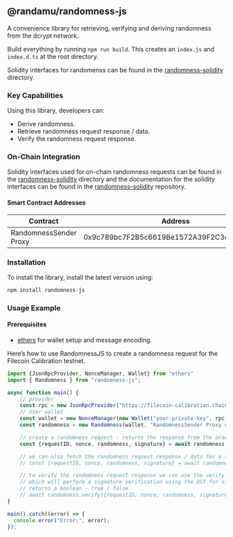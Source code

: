 ## @randamu/randomness-js

A convenience library for retrieving, verifying and deriving randomness from the dcrypt network.

Build everything by running `npm run build`. This creates an `index.js` and `index.d.ts` at the root directory.

Solidity interfaces for randomenss can be found in the [randomness-solidity](./randomness-solidity) directory.

### Key Capabilities

Using this library, developers can:

* Derive randomness.
* Retrieve randomness request response / data.
* Verify the randomness request response.


### On-Chain Integration

Solidity interfaces used for on-chain randomness requests can be found in the [randomness-solidity](./randomness-solidity) directory and the documentation for the solidity interfaces can be found in the [randomness-solidity](github.com/randa-mu/randomness-solidity.git) repository.

#### Smart Contract Addresses

| Contract        | Address | Network          |
|-----------------|---------|------------------|
| RandomnessSender Proxy | 0x9c789bc7F2B5c6619Be1572A39F2C3d6f33001dC   | Filecoin Calibnet |


### Installation

To install the library, install the latest version using:

```sh
npm install randomness-js
```

### Usage Example

#### Prerequisites

* [ethers](https://www.npmjs.com/package/ethers) for wallet setup and message encoding.

Here’s how to use RandomnessJS to create a randomness request for the Filecoin Calibration testnet.

```js
import {JsonRpcProvider, NonceManager, Wallet} from "ethers"
import { Randomness } from "randomness-js";

async function main() {
    // provider
    const rpc = new JsonRpcProvider("https://filecoin-calibration.chainup.net/rpc/v1")
    // User wallet
    const wallet = new NonceManager(new Wallet("your-private-key", rpc))
    const randomness = new Randomness(wallet, "RandomnessSender Proxy contract address from above table")

    // create a randomness request - returns the response from the oracle
    const {requestID, nonce, randomness, signature} = await randomness.requestRandomness();

    // we can also fetch the randomness request response / data for a specific request id
    // const {requestID, nonce, randomness, signature} = await randomness.fetchRandomnessRequest(<requestID input here>);

    // to verify the randomness request response we can use the verify function
    // which will perform a signature verification using the DST for signature generation and the unique request nonce
    // returns a boolean - true / false
    // await randomness.verify({requestID, nonce, randomness, signature})
}

main().catch((error) => {
  console.error("Error:", error);
});
```